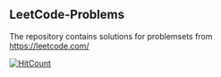 ## LeetCode-Problems

The repository contains solutions for problemsets from <https://leetcode.com/>


[![HitCount](http://hits.dwyl.com/rushirg/LeetCode-Problems.svg)](http://hits.dwyl.com/rushirg/LeetCode-Problems)
